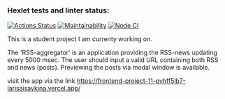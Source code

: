 ### Hexlet tests and linter status:
[![Actions Status](https://github.com/LarisaIsaykina/frontend-project-11/workflows/hexlet-check/badge.svg)](https://github.com/LarisaIsaykina/frontend-project-11/actions)
[![Maintainability](https://api.codeclimate.com/v1/badges/4780a6e89d05017d33c2/maintainability)](https://codeclimate.com/github/LarisaIsaykina/frontend-project-11/maintainability)
[![Node CI](https://github.com/LarisaIsaykina/frontend-project-11/actions/workflows/nodejs.yml/badge.svg)](https://github.com/LarisaIsaykina/frontend-project-11/actions/workflows/nodejs.yml)

This is a student project I am currenty working on.

The 'RSS-aggregator' is an application providing the RSS-news updating every 5000 msec. The user should input a valid URL containing both RSS and news (posts).
Previewing the posts via modal window is available.

visit the app via the link https://frontend-project-11-pvhff5lb7-larisaisaykina.vercel.app/
